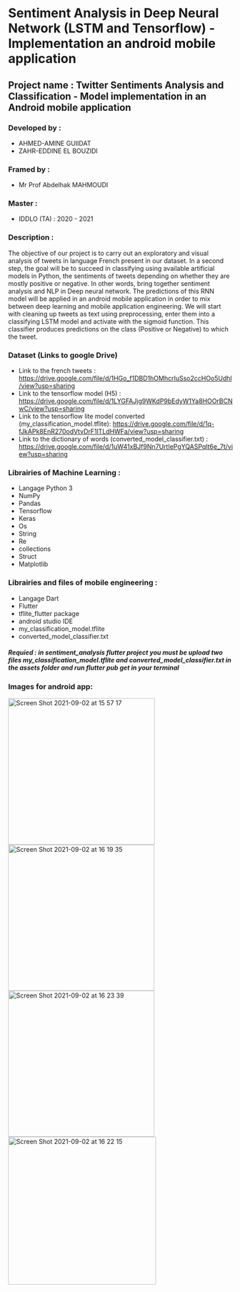 # Sentiment Analysis in Deep Neural Network (LSTM and Tensorflow) - Implementation an android mobile application
## Project name : Twitter Sentiments Analysis and Classification - Model implementation in an Android mobile application
### Developed by :
* AHMED-AMINE GUIIDAT
* ZAHR-EDDINE  EL BOUZIDI

### Framed by :
* Mr Prof Abdelhak MAHMOUDI
 ###  Master :
 * IDDLO (TA) : 2020 - 2021

### Description  :

The objective of our project is to carry out an exploratory and visual analysis of tweets in language
French present in our dataset.
In a second step, the goal will be to succeed in classifying using available artificial models in Python, the sentiments of tweets depending on whether they are mostly positive or negative. In other words, bring together sentiment analysis and NLP in Deep neural network.
The predictions of this RNN model will be applied in an android mobile application in order to mix between deep learning and mobile application engineering.
We will start with cleaning up tweets as text using preprocessing,
enter them into a classifying LSTM model and activate with the sigmoid function.
This classifier produces predictions on the class (Positive or Negative) to which the tweet.

### Dataset (Links to google Drive)
* Link to the french tweets : https://drive.google.com/file/d/1HGo_f1DBD1hOMhcrIuSso2ccHOo5Udhl/view?usp=sharing
* Link to the tensorflow model (H5) : https://drive.google.com/file/d/1LYGFAJjg9WKdP9bEdyW1Ya8HOOrBCNwC/view?usp=sharing
* Link to the tensorflow lite model converted (my_classification_model.tflite): https://drive.google.com/file/d/1q-fJkAPk8EnR270odVtvDrF1lTLdHWFa/view?usp=sharing
* Link to the dictionary of words (converted_model_classifier.txt) : https://drive.google.com/file/d/1uW41xBJf9Nn7UrtIePgYQASPqlt6e_7t/view?usp=sharing


### Librairies of Machine Learning :
* Langage Python 3
* NumPy
* Pandas
* Tensorflow
* Keras
* Os
* String
* Re
* collections
* Struct
* Matplotlib


### Librairies and files of mobile engineering :
* Langage Dart
* Flutter
* tflite_flutter package
* android studio IDE
* my_classification_model.tflite
* converted_model_classifier.txt

##### Requied : in sentiment_analysis flutter project you must be upload two files my_classification_model.tflite and converted_model_classifier.txt in the assets folder and run flutter pub get in your terminal #####


### Images for android app:

<img width="328" alt="Screen Shot 2021-09-02 at 15 57 17" src="https://user-images.githubusercontent.com/38129966/131893159-ee873e9f-2ed3-4f30-bebd-e5d0e5b0e0e0.png"> <img width="327" alt="Screen Shot 2021-09-02 at 16 19 35" src="https://user-images.githubusercontent.com/38129966/131893337-28b61f7a-0027-463e-8685-36750db1ffd6.png"> <img width="327" alt="Screen Shot 2021-09-02 at 16 23 39" src="https://user-images.githubusercontent.com/38129966/131893618-b7b7eda8-e2db-4c93-86a2-ab374691db99.png"> <img width="331" alt="Screen Shot 2021-09-02 at 16 22 15" src="https://user-images.githubusercontent.com/38129966/131893479-4ef52d0f-7bd2-4f0c-80b8-6361a70e9a28.png">



